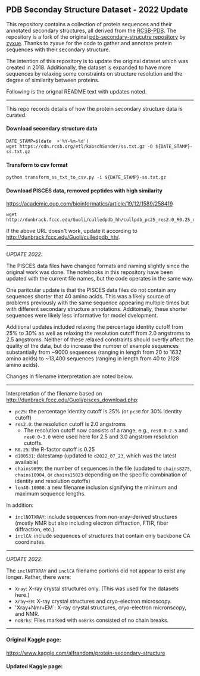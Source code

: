## PDB Seconday Structure Dataset - 2022 Update

This repository contains a collection of protein sequences and their annotated secondary structures, all derived from the [RCSB-PDB](https://www.rcsb.org/).  The repository is a fork of the original [pdb-secondary-strucutre repository](https://github.com/zyxue/pdb-secondary-structure) by [zyxue](https://github.com/zyxue).  Thanks to zyxue for the code to gather and annotate protein sequences with their secondary structure.

The intention of this repository is to update the original dataset which was created in 2018.  Additionally, the dataset is expanded to have more sequences by relaxing some constraints on structure resolution and the degree of similarity between proteins.

Following is the orignal README text with updates noted.

----

This repo records details of how the protein secondary structure data is curated.


#### Download secondary structure data

```
DATE_STAMP=$(date  +'%Y-%m-%d')
wget https://cdn.rcsb.org/etl/kabschSander/ss.txt.gz -O ${DATE_STAMP}-ss.txt.gz
```

#### Transform to csv format
```
python transform_ss_txt_to_csv.py -i ${DATE_STAMP}-ss.txt.gz
```

#### Download PISCES data, removed peptides with high similarity

https://academic.oup.com/bioinformatics/article/19/12/1589/258419

```
wget http://dunbrack.fccc.edu/Guoli/culledpdb_hh/cullpdb_pc25_res2.0_R0.25_d180531_chains9099.gz
```

If the above URL doesn't work, update it according to http://dunbrack.fccc.edu/Guoli/culledpdb_hh/.

---
*UPDATE 2022:*

The PISCES data files have changed formats and naming slightly since the original work was done.  The notebooks in this repository have been updated with the current file names, but the code operates in the same way.

One paritcular update is that the PISCES data files do not contain any sequences shorter that 40 amino acids.  This was a likely source of problems previously with the same sequence appearing multiple times but with different secondary structure annotations.  Additoinally, these shorter sequences were likely less informative for model dvelopment.

Additional updates included relaxing the percentage identity cutoff from 25% to 30% as well as relaxing the resolution cutoff from 2.0 angstroms to 2.5 angstroms.  Neither of these relaxed constraints should overtly affect the quality of the data, but do increase the number of example sequences substantially from ~9000 sequences (ranging in length from 20 to 1632 amino acids) to ~13,400 sequences (ranging in length from 40 to 2128 amino acids).

Changes in filename interpretation are noted below.

---

Interpretation of the filename based on http://dunbrack.fccc.edu/Guoli/pisces_download.php: 

* `pc25`:  the percentage identity cutoff is 25%  (or `pc30` for 30% identity cutoff)
* `res2.0`: the resolution cutoff is 2.0 angstroms
   *  The resolution cutoff now consists of a range, e.g., `res0.0-2.5` and `res0.0-3.0` were used here for 2.5 and 3.0 angstrom resolution cutoffs.
* `R0.25`: the R-factor cutoff is 0.25
* `d180531`: datestamp (updated to `d2022_07_23`, which was the latest available)
* `chains9099`: the number of sequences in the file (updated to `chains8275`, `chains10904`, or `chains15023` depending on the specific combination of identity and resolution cutoffs)
* `len40-10000`: a new filename inclusion signifying the minimum and maximum sequence lengths. 

In addition:

* `inclNOTXRAY`: include sequences from non-xray-derived structures (mostly NMR but also including electron diffraction, FTIR, fiber diffraction, etc.). 
* `inclCA`: include sequences of structures that contain only backbone CA coordinates.

---

*UPDATE 2022:*

The `inclNOTXRAY` and `inclCA` filename portions did not appear to exist any longer.  Rather, there were:

* `Xray`: X-ray crystal structures only. (This was used for the datasets here.)
* `Xray+EM`: X-ray crystal structures and cryo-electron microscopy.
* 'Xray+Nmr+EM`: X-ray crystal structures, cryo-electron micronscopy, and NMR.
* `noBrks`: Files marked with `noBrks` consisted of no chain breaks.

---

#### Original Kaggle page:

https://www.kaggle.com/alfrandom/protein-secondary-structure

#### Updated Kaggle page:
